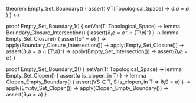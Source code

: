 theorem Empty_Set_Boundary() {
  assert(
    ∀T[Topological_Space] ⇒ ∂ₜ∅ = ∅
  )
} ↔

proof Empty_Set_Boundary_1() {
  setVar(T: Topological_Space) →
  lemma Boundary_Closure_Intersection() {
    assert(∂ₜ∅ = ∅⁻ ∩ (T\∅)⁻)
  } →
  lemma Empty_Set_Closure() {
    assert(∅⁻ = ∅)
  } →
  apply(Boundary_Closure_Intersection()) →
  apply(Empty_Set_Closure()) →
  assert(∂ₜ∅ = ∅ ∩ (T\∅)⁻) →
  apply(Empty_Set_Intersection()) →
  assert(∂ₜ∅ = ∅)
}

proof Empty_Set_Boundary_2() {
  setVar(T: Topological_Space) →
  lemma Empty_Set_Clopen() {
    assert(∅ is_clopen_in T)
  } →
  lemma Clopen_Empty_Boundary() {
    assert(∀S ∈ T, S is_clopen_in T ⇒ ∂ₜS = ∅)
  } →
  apply(Empty_Set_Clopen()) →
  apply(Clopen_Empty_Boundary()) →
  assert(∂ₜ∅ = ∅)
}
